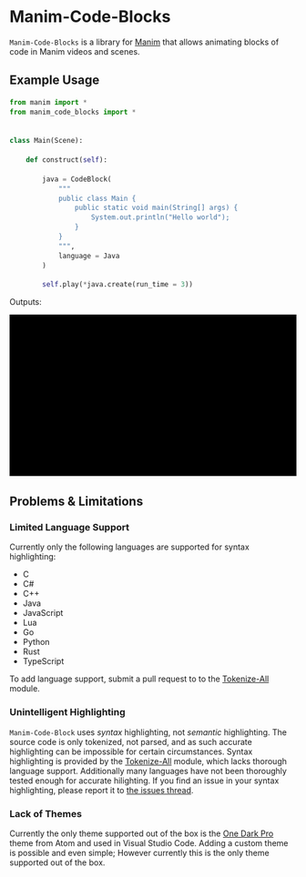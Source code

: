 # Manim-Code-Blocks

`Manim-Code-Blocks` is a library for [Manim](https://github.com/ManimCommunity/manim) that allows animating blocks of code in Manim videos and scenes. 

## Example Usage

```python
from manim import *
from manim_code_blocks import *


class Main(Scene):

    def construct(self):

        java = CodeBlock(
            """
            public class Main {
                public static void main(String[] args) {
                    System.out.println("Hello world");
                }
            }
            """,
            language = Java
        )

        self.play(*java.create(run_time = 3))
```
Outputs:<br>

![](assets/java_demo.gif)

## Problems & Limitations

### Limited Language Support
Currently only the following languages are supported for syntax highlighting:

- C
- C#
- C++
- Java
- JavaScript
- Lua
- Go
- Python
- Rust
- TypeScript

To add language support, submit a pull request to to the [Tokenize-All](https://github.com/NicholasIapalucci/Tokenize-All) module.

### Unintelligent Highlighting

`Manim-Code-Block` uses *syntax* highlighting, not *semantic* highlighting. The source code is only tokenized, not parsed, and as such accurate highlighting can be impossible for certain circumstances. Syntax highlighting is provided by the [Tokenize-All](https://github.com/NicholasIapalucci/Tokenize-All) module, which lacks thorough language support. Additionally many languages have not been thoroughly tested enough for accurate hilighting. If you find an issue in your syntax highlighting, please report it to [the issues thread](https://github.com/NicholasIapalucci/manim-code-blocks/issues).

### Lack of Themes

Currently the only theme supported out of the box is the [One Dark Pro](https://github.com/Binaryify/OneDark-Pro) theme from Atom and used in Visual Studio Code. Adding a custom theme is possible and even simple; However currently this is the only theme supported out of the box.
